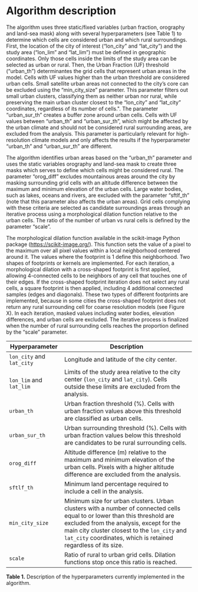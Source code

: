 # Algorithm description

The algorithm uses three static/fixed variables (urban fraction, orography and land-sea mask) along with several hyperparameters (see Table 1) to determine which cells are considered urban and which rural surroundings. First, the location of the city of interest (“lon_city” and “lat_city”) and the study area (“lon_lim” and “lat_lim”) must be defined in geographic coordinates. Only those cells inside the limits of the study area can be selected as urban or rural. Then, the Urban Fraction (UF) threshold (“urban_th”) determinantes the grid cells that represent urban areas in the model. Cells with UF values higher than the urban threshold are considered urban cells. Small satellite urban areas not connected to the city’s core can be excluded using the “min_city_size” parameter. This parameter filters out small urban clusters, classifying them as neither urban nor rural, while preserving the main urban cluster closest to the “lon_city” and “lat_city” coordinates, regardless of its number of cells.". The parameter “urban_sur_th” creates a buffer zone around urban cells. Cells with UF values between “urban_th” and “urban_sur_th”, which might be affected by the urban climate and should not be considered rural surrounding areas, are excluded from the analysis. This parameter is particularly relevant for high-resolution climate models and only affects the results if the hyperparameter “urban_th” and “urban_sur_th”  are different.

The algorithm identifies urban areas based on the “urban_th” parameter and uses the static variables orography and land-sea mask to create three masks which serves to define which cells might be considered rural. The parameter “orog_diff” excludes mountainous areas around the city by masking surrounding grid cells with an altitude difference between the maximum and minimum elevation of the urban cells. Large water bodies, such as lakes, oceans and rivers, are excluded with the parameter “sftlf_th” (note that this parameter also affects the urban areas). Grid cells complying with these criteria are selected as candidate surroundings areas through an iterative process using a morphological dilation function relative to the urban cells. The ratio of the number of urban vs rural cells is defined by the parameter “scale”.

The morphological dilation function available in the scikit-image Python package (https://scikit-image.org/). This function sets the value of a pixel to the maximum over all pixel values within a local neighborhood centered around it. The values where the footprint is 1 define this neighborhood. Two shapes of footprints or kernels are implemented. For each iteration, a morphological dilation with a cross-shaped footprint is first applied, allowing 4-connected cells to be neighbors of any cell that touches one of their edges. If the cross-shaped footprint iteration does not select any rural cells, a square footprint is then applied, including 4 additional connected samples (edges and diagonals). These two types of different footprints are implemented, because in some cities the cross-shaped footprint does not return any rural surrounding cell for coarse resolution models (see Figure X). In each iteration, masked values including water bodies, elevation differences, and urban cells are excluded. The iterative process is finalized when the number of rural surrounding cells reaches the proportion defined by the “scale” parameter.


| **Hyperparameter**   | **Description** |
|----------------------|-----------------|
| `lon_city` and `lat_city` | Longitude and latitude of the city center. |
| `lon_lim` and `lat_lim` | Limits of the study area relative to the city center (`lon_city` and `lat_city`). Cells outside these limits are excluded from the analysis. |
| `urban_th` | Urban fraction threshold (%). Cells with urban fraction values above this threshold are classified as urban cells. |
| `urban_sur_th` | Urban surrounding threshold (%). Cells with urban fraction values below this threshold are candidates to be rural surrounding cells. |
| `orog_diff` | Altitude difference (m) relative to the maximum and minimum elevation of the urban cells. Pixels with a higher altitude difference are excluded from the analysis. |
| `sftlf_th` | Minimum land percentage required to include a cell in the analysis. |
| `min_city_size` | Minimum size for urban clusters. Urban clusters with a number of connected cells equal to or lower than this threshold are excluded from the analysis, except for the main city cluster closest to the `lon_city` and `lat_city` coordinates, which is retained regardless of its size. |
| `scale` | Ratio of rural to urban grid cells. Dilation functions stop once this ratio is reached. |

**Table 1.** Description of the hyperparameters currently implemented in the algorithm.
